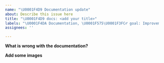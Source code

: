 ```yaml
---
name: "\U0001F4D9 Documentation update"
about: Describe this issue here
title: "\U0001F4D9 docs: <add your title>"
labels: "\U0001F4DA Documentation, \U0001F575\U0001F3FC‍♂️ goal: Improvement"
assignees: ''

---
```


**What is wrong with the documentation?**

**Add some images**

